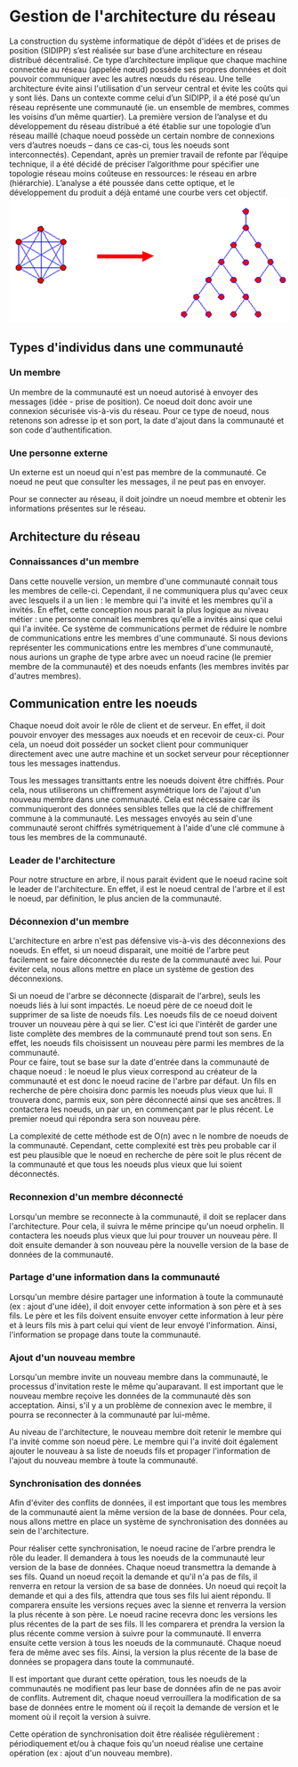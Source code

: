 # Gestion de l'architecture du réseau

La construction du système informatique de dépôt d'idées et de prises de position (SIDIPP) s’est réalisée sur base d’une architecture en réseau distribué décentralisé. Ce type d’architecture implique que chaque machine connectée au réseau (appelée nœud) possède ses propres données et doit pouvoir communiquer avec les autres nœuds du réseau. Une telle architecture évite ainsi l'utilisation d'un serveur central et évite les coûts qui y sont liés. Dans un contexte comme celui d’un SIDIPP, il a été posé qu’un réseau représente une communauté (ie. un ensemble de membres, commes les voisins d’un même quartier).
La première version de l’analyse et du développement du réseau distribué a été établie sur une topologie d’un réseau maillé (chaque noeud possède un certain nombre de connexions vers d’autres noeuds – dans ce cas-ci, tous les noeuds sont interconnectés).
Cependant, après un premier travail de refonte par l’équipe technique, il a été décidé de préciser l’algorithme pour spécifier une topologie réseau moins coûteuse en ressources: le réseau en arbre (hiérarchie). L’analyse a été poussée dans cette optique, et le développement du produit a déjà entamé une courbe vers cet objectif.
![Changement architecture réseau](architecture-update.png)

## Types d'individus dans une communauté
### Un membre
Un membre de la communauté est un noeud autorisé à envoyer des messages (idée - prise de position). Ce noeud doit donc avoir une connexion sécurisée vis-à-vis du réseau.
Pour ce type de noeud, nous retenons son adresse ip et son port, la date d'ajout dans la communauté et son code d'authentification.

### Une personne externe
Un externe est un noeud qui n'est pas membre de la communauté. Ce noeud ne peut que consulter les messages, il ne peut pas en envoyer.

Pour se connecter au réseau, il doit joindre un noeud membre et obtenir les informations présentes sur le réseau.

## Architecture du réseau
### Connaissances d'un membre
Dans cette nouvelle version, un membre d'une communauté connait tous les membres de celle-ci. Cependant, il ne communiquera plus qu'avec ceux avec lesquels il a un lien : le membre qui l'a invité et les membres qu'il a invités.
En effet, cette conception nous parait la plus logique au niveau métier : une personne connait les membres qu'elle a invités ainsi que celui qui l'a invitée.
Ce système de communications permet de réduire le nombre de communications entre les membres d'une communauté. Si nous devions représenter les communications entre les membres d'une communauté, nous aurions un graphe de type arbre avec un noeud racine (le premier membre de la communauté) et des noeuds enfants (les membres invités par d'autres membres).

## Communication entre les noeuds
Chaque noeud doit avoir le rôle de client et de serveur. En effet, il doit pouvoir envoyer des messages aux noeuds et en recevoir de ceux-ci. Pour cela, un noeud doit posséder un socket client pour communiquer directement avec une autre machine et un socket serveur pour réceptionner tous les messages inattendus.

Tous les messages transittants entre les noeuds doivent être chiffrés. Pour cela, nous utiliserons un chiffrement asymétrique lors de l'ajout d'un nouveau membre dans une communauté. Cela est nécessaire car ils communiqueront des données sensibles telles que la clé de chiffrement commune à la communauté. Les messages envoyés au sein d'une communauté seront chiffrés symétriquement à l'aide d'une clé commune à tous les membres de la communauté.

### Leader de l'architecture
Pour notre structure en arbre, il nous parait évident que le noeud racine soit le leader de l'architecture. En effet, il est le noeud central de l'arbre et il est le noeud, par définition, le plus ancien de la communauté.

### Déconnexion d'un membre
L'architecture en arbre n'est pas défensive vis-à-vis des déconnexions des noeuds. En effet, si un noeud disparait, une moitié de l'arbre peut facilement se faire déconnectée du reste de la communauté avec lui. Pour éviter cela, nous allons mettre en place un système de gestion des déconnexions.

Si un noeud de l'arbre se déconnecte (disparait de l'arbre), seuls les noeuds liés à lui sont impactés. Le noeud père de ce noeud doit le supprimer de sa liste de noeuds fils. Les noeuds fils de ce noeud doivent trouver un nouveau père à qui se lier. C'est ici que l'intérêt de garder une liste complète des membres de la communauté prend tout son sens. En effet, les noeuds fils choisissent un nouveau père parmi les membres de la communauté.  
Pour ce faire, tout se base sur la date d'entrée dans la communauté de chaque noeud : le noeud le plus vieux correspond au créateur de la communauté et est donc le noeud racine de l'arbre par défaut. Un fils en recherche de père choisira donc parmis les noeuds plus vieux que lui. Il trouvera donc, parmis eux, son père déconnecté ainsi que ses ancêtres. Il contactera les noeuds, un par un, en commençant par le plus récent. Le premier noeud qui répondra sera son nouveau père.

La complexité de cette méthode est de O(n) avec n le nombre de noeuds de la communauté. Cependant, cette complexité est très peu probable car il est peu plausible que le noeud en recherche de père soit le plus récent de la communauté et que tous les noeuds plus vieux que lui soient déconnectés.

### Reconnexion d'un membre déconnecté
Lorsqu'un membre se reconnecte à la communauté, il doit se replacer dans l'architecture. Pour cela, il suivra le même principe qu'un noeud orphelin. Il contactera les noeuds plus vieux que lui pour trouver un nouveau père. Il doit ensuite demander à son nouveau père la nouvelle version de la base de données de la communauté.

### Partage d'une information dans la communauté
Lorsqu'un membre désire partager une information à toute la communauté (ex : ajout d'une idée), il doit envoyer cette information à son père et à ses fils. Le père et les fils doivent ensuite envoyer cette information à leur père et à leurs fils mis à part celui qui vient de leur envoyé l'information. Ainsi, l'information se propage dans toute la communauté.

### Ajout d'un nouveau membre
Lorsqu'un membre invite un nouveau membre dans la communauté, le processus d'invitation reste le même qu'auparavant. Il est important que le nouveau membre reçoive les données de la communauté dès son acceptation. Ainsi, s'il y a un problème de connexion avec le membre, il pourra se reconnecter à la communauté par lui-même.

Au niveau de l'architecture, le nouveau membre doit retenir le membre qui l'a invité comme son noeud père. Le membre qui l'a invité doit également ajouter le nouveau à sa liste de noeuds fils et propager l'information de l'ajout du nouveau membre à toute la communauté.

### Synchronisation des données
Afin d'éviter des conflits de données, il est important que tous les membres de la communauté aient la même version de la base de données. Pour cela, nous allons mettre en place un système de synchronisation des données au sein de l'architecture.

Pour réaliser cette synchronisation, le noeud racine de l'arbre prendra le rôle du leader. Il demandera à tous les noeuds de la communauté leur version de la base de données. Chaque noeud transmettra la demande à ses fils. Quand un noeud reçoit la demande et qu'il n'a pas de fils, il renverra en retour la version de sa base de données. Un noeud qui reçoit la demande et qui a des fils, attendra que tous ses fils lui aient répondu. Il comparera ensuite les versions reçues avec la sienne et renverra la version la plus récente à son père. Le noeud racine recevra donc les versions les plus récentes de la part de ses fils. Il les comparera et prendra la version la plus récente comme version à suivre pour la communauté. Il enverra ensuite cette version à tous les noeuds de la communauté. Chaque noeud fera de même avec ses fils. Ainsi, la version la plus récente de la base de données se propagera dans toute la communauté.

Il est important que durant cette opération, tous les noeuds de la communautés ne modifient pas leur base de données afin de ne pas avoir de conflits. Autrement dit, chaque noeud verrouillera la modification de sa base de données entre le moment où il reçoit la demande de version et le moment où il reçoit la version à suivre.

Cette opération de synchronisation doit être réalisée régulièrement : périodiquement et/ou à chaque fois qu'un noeud réalise une certaine opération (ex : ajout d'un nouveau membre).
